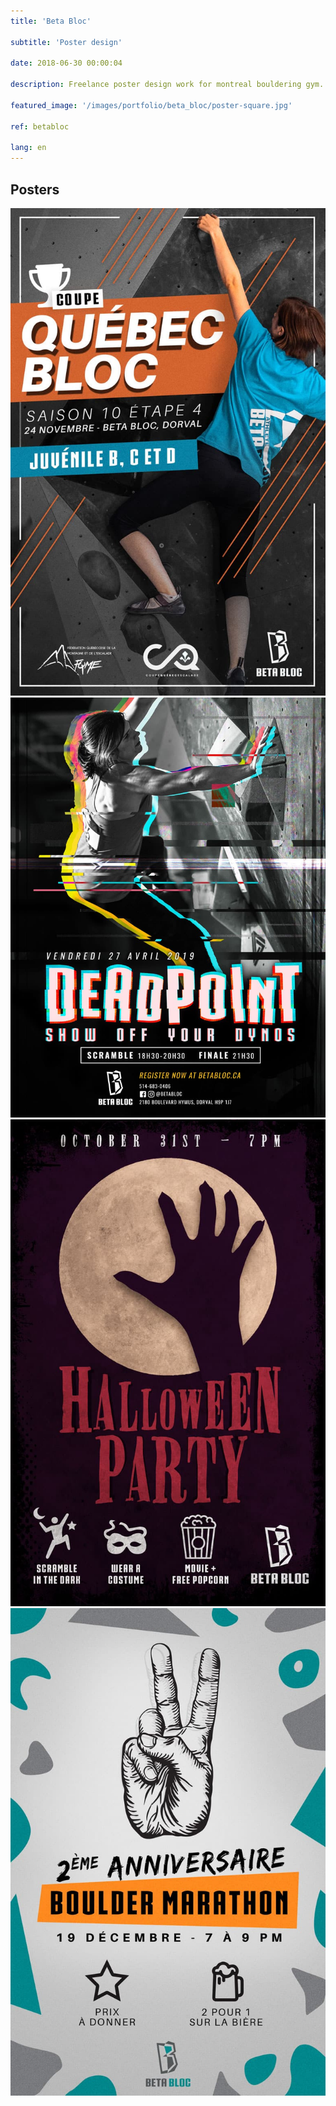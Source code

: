 ```yaml
---
title: 'Beta Bloc'

subtitle: 'Poster design'

date: 2018-06-30 00:00:04

description: Freelance poster design work for montreal bouldering gym.

featured_image: '/images/portfolio/beta_bloc/poster-square.jpg'

ref: betabloc

lang: en
---
```



## Posters

<div class="gallery" data-columns="2">
	<img src="/images/portfolio/beta_bloc/coupe_quebec.jpg">
	<img src="/images/portfolio/beta_bloc/deadpoint4.jpg">
	<img src="/images/portfolio/beta_bloc/halloween.jpg">
	<img src="/images/portfolio/beta_bloc/2_year_anniversary.jpg">
</div>